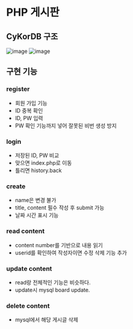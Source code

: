 # PHP 게시판

## CyKorDB 구조 
![image](https://user-images.githubusercontent.com/86897696/199748766-417fc963-365e-4ab0-83da-b4043b168913.png)
![image](https://user-images.githubusercontent.com/86897696/199748894-34afad4c-2598-47f2-940c-4d9c4a5261da.png)

## 구현 기능 

### register
- 회원 가입 기능 
- ID 중복 확인 
- ID, PW 입력
- PW 확인 기능까지 넣어 잘못된 비번 생성 방지

### login
 - 저장된 ID, PW 비교 
 - 맞으면 index.php로 이동
 - 틀리면 history.back

### create 
 - name은 변경 불가 
 - title, content 필수 작성 후 submit 가능
 - 날짜 시간 표시 기능 
### read content
 - content number를 기반으로 내용 읽기
 - userid를 확인하여 작성자이면 수정 삭제 기능 추가
### update content
 - read랑 전체적인 기능은 비슷하다. 
 - update시 mysql board update. 
### delete content
 - mysql에서 해당 게시글 삭제

